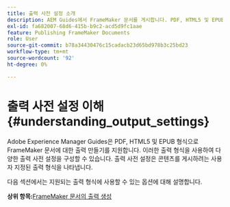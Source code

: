 ```yaml
---
title: 출력 사전 설정 소개
description: AEM Guides에서 FrameMaker 문서를 게시합니다. PDF, HTML5 및 EPUB 형식으로 FrameMaker 문서에 대한 출력을 생성하는 방법에 대해 알아봅니다.
exl-id: fa682007-68d6-415b-b9c2-acd5d9fc1aae
feature: Publishing FrameMaker Documents
role: User
source-git-commit: b78a34430476c15cadacb23d65bd978b3c25bd23
workflow-type: tm+mt
source-wordcount: '92'
ht-degree: 0%

---
```


# 출력 사전 설정 이해 {#understanding_output_settings}

Adobe Experience Manager Guides은 PDF, HTML5 및 EPUB 형식으로 FrameMaker 문서에 대한 출력 만들기를 지원합니다. 이러한 출력 형식을 사용하여 다양한 출력 사전 설정을 구성할 수 있습니다. 출력 사전 설정은 콘텐츠를 게시하려는 사용자 지정된 출력 형식을 나타냅니다.

다음 섹션에서는 지원되는 출력 형식에 사용할 수 있는 옵션에 대해 설명합니다.

**상위 항목:**&#x200B;[&#x200B; FrameMaker 문서의 출력 생성](fm-output-generatation.md)
